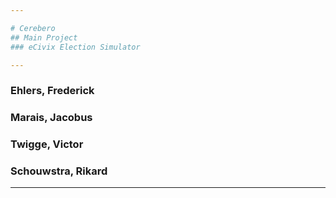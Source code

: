 ```yaml
---

# Cerebero
## Main Project
### eCivix Election Simulator

---
```


### Ehlers, Frederick
### Marais, Jacobus
### Twigge, Victor
### Schouwstra, Rikard

---
